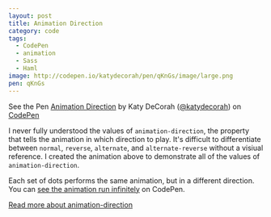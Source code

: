 ```yaml
---
layout: post
title: Animation Direction
category: code
tags: 
  - CodePen
  - animation
  - Sass
  - Haml
image: http://codepen.io/katydecorah/pen/qKnGs/image/large.png
pen: qKnGs
---
```

<p data-height="450" data-theme-id="97" data-slug-hash="qKnGs" data-user="katydecorah" data-default-tab="result" class='codepen'>See the Pen <a href='http://codepen.io/katydecorah/pen/qKnGs'>Animation Direction</a> by Katy DeCorah (<a href='http://codepen.io/katydecorah'>@katydecorah</a>) on <a href='http://codepen.io'>CodePen</a></p>

I never fully understood the values of `animation-direction`, the property that tells the animation in which direction to play. It's difficult to differentiate between `normal`, `reverse`, `alternate`, and `alternate-reverse` without a visiual reference. I created the animation above to demonstrate all of the values of `animation-direction`.

Each set of dots performs the same animation, but in a different direction. You can [see the animation run infinitely](http://codepen.io/katydecorah/full/qKnGs/) on CodePen.

[Read more about animation-direction](https://developer.mozilla.org/en-US/docs/Web/CSS/animation-direction)
